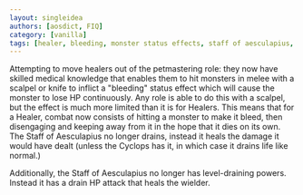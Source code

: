 ```yaml
---
layout: singleidea
authors: [aosdict, FIQ]
category: [vanilla]
tags: [healer, bleeding, monster status effects, staff of aesculapius, hp drain]
---
```

Attempting to move healers out of the petmastering role: they now have skilled medical knowledge that enables them to hit monsters in melee with a scalpel or knife to inflict a "bleeding" status effect which will cause the monster to lose HP continuously. Any role is able to do this with a scalpel, but the effect is much more limited than it is for Healers. This means that for a Healer, combat now consists of hitting a monster to make it bleed, then disengaging and keeping away from it in the hope that it dies on its own. The Staff of Aesculapius no longer drains, instead it heals the damage it would have dealt (unless the Cyclops has it, in which case it drains life like normal.)

Additionally, the Staff of Aesculapius no longer has level-draining powers. Instead it has a drain HP attack that heals the wielder.
